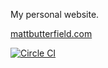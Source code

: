 My personal website.

[mattbutterfield.com](http://mattbutterfield.com)

[![Circle CI](https://circleci.com/gh/m-butterfield/m-butterfield.github.io.png?circle-token=c615ced31f0190dbb0405f67aa1ccb44b8f3c9cd)](https://circleci.com/gh/m-butterfield/m-butterfield.github.io)
